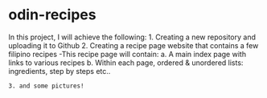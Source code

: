 # odin-recipes

In this project, I will achieve the following:
    1. Creating a new repository and uploading it to Github
    2. Creating a recipe page website that contains a few filipino recipes
        -This recipe page will contain:
            a. A main index page with links to various recipes
            b. Within each page, ordered & unordered lists: ingredients, step by steps etc..

    3. and some pictures!